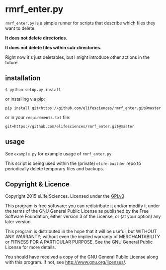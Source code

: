 # rmrf_enter.py

`rmrf_enter.py` is a simple runner for scripts that describe which files they 
want to delete. 

__It does not delete directories.__

__It does not delete files within sub-directories.__

Right now it's just deletables, but I might introduce other actions in the 
future.

## installation

    $ python setup.py install

or installing via pip:

    pip install git+https://github.com/elifesciences/rmrf_enter.git@master

or in your `requirements.txt` file:

    git+https://github.com/elifesciences/rmrf_enter.git@master

## usage

See `example.py` for example usage of `rmrf_enter.py`.

This script is being used within the (private) `elife-builder` repo to 
periodically delete temporary files and backups.

## Copyright & Licence

Copyright 2015 eLife Sciences. Licensed under the [GPLv3](gpl.txt)

This program is free software: you can redistribute it and/or modify
it under the terms of the GNU General Public License as published by
the Free Software Foundation, either version 3 of the License, or
(at your option) any later version.

This program is distributed in the hope that it will be useful,
but WITHOUT ANY WARRANTY; without even the implied warranty of
MERCHANTABILITY or FITNESS FOR A PARTICULAR PURPOSE.  See the
GNU General Public License for more details.

You should have received a copy of the GNU General Public License
along with this program.  If not, see <http://www.gnu.org/licenses/>.

